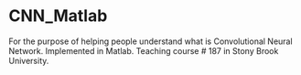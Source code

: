 # CNN_Matlab

For the purpose of helping people understand what is Convolutional Neural Network.
Implemented in Matlab.
Teaching course # 187 in Stony Brook University.
